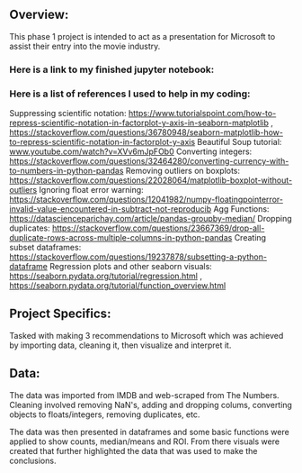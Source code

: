 ## Overview:
This phase 1 project is intended to act as a presentation for Microsoft to assist their entry into the movie industry.

### Here is a link to my finished jupyter notebook:

### Here is a list of references I used to help in my coding:
   Suppressing scientific notation: https://www.tutorialspoint.com/how-to-repress-scientific-notation-in-factorplot-y-axis-in-seaborn-matplotlib ,                                      https://stackoverflow.com/questions/36780948/seaborn-matplotlib-how-to-repress-scientific-notation-in-factorplot-y-axis
   Beautiful Soup tutorial: www.youtube.com/watch?v=XVv6mJpFOb0
   Converting integers: https://stackoverflow.com/questions/32464280/converting-currency-with-to-numbers-in-python-pandas
   Removing outliers on boxplots: https://stackoverflow.com/questions/22028064/matplotlib-boxplot-without-outliers
   Ignoring float error warning: https://stackoverflow.com/questions/12041982/numpy-floatingpointerror-invalid-value-encountered-in-subtract-not-reproducib
   Agg Functions: https://datascienceparichay.com/article/pandas-groupby-median/
   Dropping duplicates: https://stackoverflow.com/questions/23667369/drop-all-duplicate-rows-across-multiple-columns-in-python-pandas
   Creating subset dataframes: https://stackoverflow.com/questions/19237878/subsetting-a-python-dataframe
   Regression plots and other seaborn visuals: https://seaborn.pydata.org/tutorial/regression.html , https://seaborn.pydata.org/tutorial/function_overview.html
   
   
   ## Project Specifics:
   
   Tasked with making 3 recommendations to Microsoft which was achieved by importing data, cleaning it, then visualize and interpret it.
   
   ## Data:
   
   The data was imported from IMDB and web-scraped from The Numbers.
   Cleaning involved removing NaN's, adding and dropping colums, converting objects to floats/integers, removing duplicates, etc.
   
   The data was then presented in dataframes and some basic functions were applied to show counts, median/means and ROI.
   From there visuals were created that further highlighted the data that was used to make the conclusions. 
